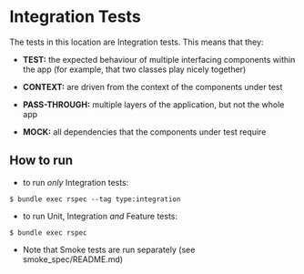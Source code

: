 
# Integration Tests

The tests in this location are Integration tests. This means that they:

* **TEST:** the expected behaviour of multiple interfacing components within the app (for example, that two classes play nicely together)

* **CONTEXT:** are driven from the context of the components under test

* **PASS-THROUGH:** multiple layers of the application, but not the whole app

* **MOCK:** all dependencies that the components under test require

## How to run

* to run *only* Integration tests:

```
$ bundle exec rspec --tag type:integration
```

* to run Unit, Integration *and* Feature tests:

```
$ bundle exec rspec
```

* Note that Smoke tests are run separately (see smoke_spec/README.md)

